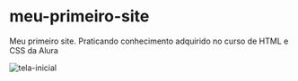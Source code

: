 # meu-primeiro-site
Meu primeiro site. Praticando conhecimento adquirido no curso de HTML e CSS da Alura

![tela-inicial](https://user-images.githubusercontent.com/77462883/142743004-73fa0d94-14fb-49f5-b05c-42b7c64ee621.png)
